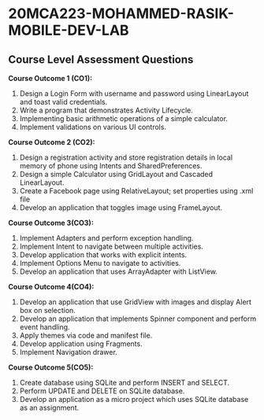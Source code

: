 # 20MCA223-MOHAMMED-RASIK-MOBILE-DEV-LAB

<h2>Course Level Assessment Questions</h2>

<b>Course Outcome 1 (CO1):</b>
<ol>
<li>Design a Login Form with username and password using LinearLayout and toast valid
credentials.</li>
<li>Write a program that demonstrates Activity Lifecycle.</li>
<li>Implementing basic arithmetic operations of a simple calculator.</li>
<li>Implement validations on various UI controls.</li>
</ol>

<b>Course Outcome 2 (CO2):</b>
<ol>
<li>Design a registration activity and store registration details in local memory of phone
using Intents and SharedPreferences.</li>
<li>Design a simple Calculator using GridLayout and Cascaded LinearLayout.</li>
<li>Create a Facebook page using RelativeLayout; set properties using .xml file</li>
<li>Develop an application that toggles image using FrameLayout.</li>
</ol>

<b>Course Outcome 3(CO3):</b>
<ol>
<li>Implement Adapters and perform exception handling.</li>
<li>Implement Intent to navigate between multiple activities.</li>
<li>Develop application that works with explicit intents.</li>
<li>Implement Options Menu to navigate to activities.</li>
<li>Develop an application that uses ArrayAdapter with ListView.</li>
</ol>

<b>Course Outcome 4(CO4):</b>
<ol>
<li>Develop an application that use GridView with images and display Alert box on selection.</li>
<li>Develop an application that implements Spinner component and perform event handling.</li>
<li>Apply themes via code and manifest file.</li>
<li>Develop application using Fragments.</li>
<li>Implement Navigation drawer.</li>
</ol>

<b>Course Outcome 5(CO5):</b>
<ol>
<li>Create database using SQLite and perform INSERT and SELECT.</li>
<li>Perform UPDATE and DELETE on SQLite database.</li>
<li>Develop an application as a micro project which uses SQLite database as an assignment.</li>
</ol>